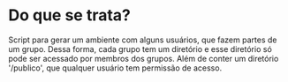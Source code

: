# Do que se trata?
Script para gerar um ambiente com alguns usuários, que fazem partes de um grupo. Dessa forma, cada grupo tem um diretório e esse diretório só pode ser acessado por membros dos grupos. Além de conter um diretório '/publico', que qualquer usuário tem permissão de acesso.
